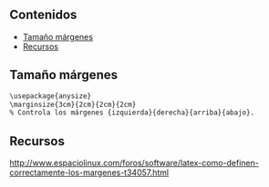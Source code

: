 ## Contenidos

- [Tamaño márgenes](#tamaño-márgenes)
- [Recursos](#recursos)

## Tamaño márgenes

```bash
\usepackage{anysize}
\marginsize{3cm}{2cm}{2cm}{2cm}
% Controla los márgenes {izquierda}{derecha}{arriba}{abajo}.
```

## Recursos

<http://www.espaciolinux.com/foros/software/latex-como-definen-correctamente-los-margenes-t34057.html>
